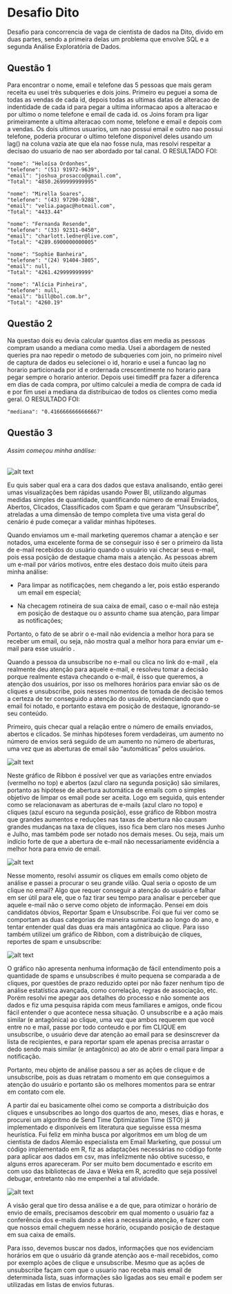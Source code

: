 # Desafio Dito
Desafio para concorrencia de vaga de cientista de dados na Dito, divido em duas partes, sendo a primeira delas um problema que envolve SQL e a segunda Análise Exploratória de Dados.

## Questão 1
Para encontrar o nome, email e telefone das 5 pessoas que mais geram receita eu usei três subqueries e dois joins. Primeiro eu peguei a soma de todas as vendas de cada id, depois todas as ultimas datas de alteracao de indentidade de cada id para pegar a ultima informacao apos a alteracao e por ultimo o nome telefone e email de cada id. os Joins foram pra ligar primeiramente a ultima alteracao com nome, telefone e email e depois com a vendas. Os dois ultimos usuarios, um nao possui email e outro nao possui telefone, poderia procurar o ultimo telefone disponivel deles usando um lag() na coluna vazia ate que ela nao fosse nula, mas resolvi respeitar a decisao do usuario de nao ser abordado por tal canal. O RESULTADO FOI:

    "nome": "Heloísa Ordonhes",
    "telefone": "(51) 91972-9639",
    "email": "joshua_prosacco@gmail.com",
    "Total": "4850.2699999999995"

    "nome": "Mirella Soares",
    "telefone": "(43) 97290-9288",
    "email": "velia.pagac@hotmail.com",
    "Total": "4433.44"

    "nome": "Fernanda Resende",
    "telefone": "(33) 92311-0450",
    "email": "charlott.ledner@live.com",
    "Total": "4289.6900000000005"
 
    "nome": "Sophie Banheira",
    "telefone": "(24) 91404-3805",
    "email": null,
    "Total": "4261.429999999999"
    
    "nome": "Alícia Pinheira",
    "telefone": null,
    "email": "bill@bol.com.br",
    "Total": "4260.19"
## Questão 2
Na questao dois eu devia calcular quantos dias em media as pessoas compram usando a mediana como media. Usei a abordagem de nested queries pra nao repedir o metodo de subqueries com join, no primeiro nivel de captura de dados eu selecionei o id, horario e usei a funcao lag no horario particionada por id e ordernada crescentimente no horario para pegar sempre o horario anterior. Depois usei timediff pra fazer a diferenca em dias de cada compra, por ultimo calculei a media de compra de cada id e por fim usei a mediana da distribuicao de todos os clientes como media geral. O RESULTADO FOI:

    "mediana": "0.4166666666666667"

## Questão 3
###### Assim começou minha análise:

![alt text](https://github.com/eleuuterio/desafiodito/blob/master/pictures/Capturar.PNG)

Eu quis saber qual era a cara dos dados que estava analisando, então gerei umas visualizações bem rápidas  usando Power BI, utilizando algumas medidas simples de quantidade, quantificando número de email Enviados, Abertos, Clicados, Classificados com Spam e que geraram “Unsubscribe”, atreladas a uma dimensão de tempo completa tive uma vista geral do cenário é pude começar a validar minhas hipóteses.

Quando enviamos um e-mail marketing queremos chamar a atenção e ser notados, uma excelente forma de se conseguir isso é ser o primeiro da lista de e-mail recebidos do usuário quando o usuário vai checar seus e-mail, pois essa posição de destaque chama mais a atenção.
As pessoas abrem um e-mail por vários motivos, entre eles destaco dois muito úteis para minha análise:

- Para limpar as notificações, nem chegando a ler, pois estão esperando um email em especial;

- Na checagem rotineira de sua caixa de email, caso o e-mail não esteja em posição de destaque ou o assunto chame sua atenção, para limpar as notificações;

Portanto, o fato de se abrir o e-mail não evidencia a melhor hora para se receber um email, ou seja, não mostra qual a melhor hora para enviar um  e-mail para esse usuário . 

Quando a pessoa da unsubscribe no e-mail ou clica no link do e-mail , ela realmente deu atenção para aquele e-mail, e resolveu tomar a decisão porque realmente estava checando o e-mail, é isso que queremos, a atenção dos usuários, por isso os melhores horários para enviar são os de cliques e unsubscribe, pois nesses momentos de tomada de decisão temos a certeza de ter conseguido a atenção do usuário, evidenciando que o email foi notado, e portanto estava em posição de destaque, ignorando-se seu conteúdo.

Primeiro, quis checar qual a relação entre o número de emails enviados, abertos e clicados. Se minhas hipóteses forem verdadeiras, um aumento no número de envios será seguido de um aumento no número de aberturas, uma vez que as aberturas de email são “automáticas”  pelos usuários.

![alt text](https://github.com/eleuuterio/desafiodito/blob/master/pictures/2.PNG)

Neste gráfico de Ribbon é possível ver que as variações entre enviados (vermelho no top) e abertos (azul claro na segunda posição) são similares, portanto as hipótese de abertura automática de emails com o simples objetivo de limpar os email pode ser aceita. 
Logo em seguida, quis entender como se relacionavam as aberturas de e-mails (azul claro no topo) e cliques (azul escuro na segunda posição), esse gráfico de Ribbon mostra que grandes aumentos e reduções nas taxas de abertura não causam grandes mudanças na taxa de cliques, isso fica bem claro nos meses Junho e Julho, mas também pode ser notado nos demais meses. Ou seja, mais um indício forte de que a abertura de e-mail não necessariamente evidência a melhor hora para envio de email.

![alt text](https://github.com/eleuuterio/desafiodito/blob/master/pictures/sem%20enviadas.PNG)

Nesse momento, resolvi assumir os cliques em emails como objeto de análise e passei a procurar o seu grande vilão.  Qual seria o oposto de um clique no email? Algo que requer conseguir a atenção do usuário e falhar em ser útil para ele, que o faz tirar seu tempo para analisar e perceber que aquele e-mail não o serve como objeto de informação. Pensei em dois candidatos óbvios, Reportar Spam e Unsubscribe.
Foi que fui ver como se comportam as duas categorias de maneira sumarizada ao longo do ano, e tentar entender qual das duas era mais antagônica ao clique. Para isso também utilizei um gráfico de Ribbon, com a distribuição de cliques, reportes de spam e unsubscribe:

![alt text](https://github.com/eleuuterio/desafiodito/blob/master/pictures/cliques%20spam%20e%20unsubriscrible.PNG)

O gráfico não apresenta nenhuma informação de fácil entendimento pois a quantidade de spams e unsubscribes é muito pequena se comparada a de cliques,  por questões de prazo reduzido optei por não fazer nenhum tipo de análise estatística avançada, como correlação, regras de associação, etc. Porém resolvi me apegar aos detalhes do processo e não somente aos dados e fiz uma pesquisa rápida com meus familiares e amigos, onde ficou fácil entender o que acontece nessa situação. O unsubscribe e a ação mais  similar (e antagônica) ao clique, uma vez que ambos requerem que você entre no e mail, passe por todo conteudo e por fim CLIQUE em unsubscribe, o usuário deve dar atenção ao email para se desinscrever da lista de recipientes, e para reportar spam ele apenas precisa arrastar o dedo sendo mais similar (e antagônico) ao ato de abrir o email para limpar a notificação.

Portanto, meu objeto de análise passou a ser as ações de clique e de unsubscribe, pois as duas retratam o momento em que conseguimos a atenção do usuário e portanto são os melhores momentos para se entrar em contato com ele.

A partir daí eu basicamente olhei como se comporta a distribuição dos cliques e unsubscribes ao longo dos quartos de ano, meses, dias e horas, e procurei um algoritmo de Send Time Optimization Time (STO) já implementado e disponíveis em literatura que seguisse essa mesma heurística. Fui feliz em minha busca por algoritmos em um blog de um cientista de dados Alemão especialista em Email Marketing, que possui um código implementado em R, fiz as adaptações necessárias no código fonte para aplicar aos dados em csv, mas infelizmente não obtive sucesso, e alguns erros apareceram. Por ser muito bem documentado e escrito em com uso das bibliotecas de Java e Weka em R, acredito que seja possível debugar, entretanto não me empenhei a tal atividade.

![alt text](https://github.com/eleuuterio/desafiodito/blob/master/pictures/cliques%20por%20hora.PNG)

A visão geral que tiro dessa análise e a de que, para otimizar o horário de envio de emails, precisamos descobrir em qual momento o usuário faz a conferência dos e-mails dando a eles a necessária atenção, e fazer com que nossos email cheguem nesse horário, ocupando posição de destaque em sua caixa de emails. 

Para isso, devemos buscar nos dados, informações que nos evidenciam horários em que o usuário dá grande atenção aos e-mail recebidos, como por exemplo ações de clique e unsubscribe. Mesmo que as ações de unsubscribe façam com que o usuario nao receba mais email de determinada lista, suas informações são ligadas aos seu email e podem ser utilizadas em listas de envios futuras.
